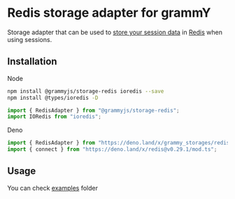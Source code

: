 # Redis storage adapter for grammY

Storage adapter that can be used to
[store your session data](https://grammy.dev/plugins/session.html) in
[Redis](https://redis.io/) when using sessions.

## Installation

Node

```bash
npm install @grammyjs/storage-redis ioredis --save
npm install @types/ioredis -D
```

```ts
import { RedisAdapter } from "@grammyjs/storage-redis";
import IORedis from "ioredis";
```

Deno

```ts
import { RedisAdapter } from "https://deno.land/x/grammy_storages/redis/src/mod.ts";
import { connect } from "https://deno.land/x/redis@v0.29.1/mod.ts";
```

## Usage

You can check
[examples](https://github.com/grammyjs/storages/tree/main/packages/redis/examples)
folder
